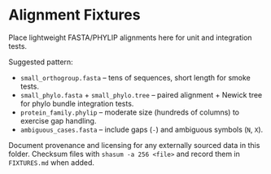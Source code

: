 # Alignment Fixtures

Place lightweight FASTA/PHYLIP alignments here for unit and integration tests.

Suggested pattern:
- `small_orthogroup.fasta` – tens of sequences, short length for smoke tests.
- `small_phylo.fasta` + `small_phylo.tree` – paired alignment + Newick tree for phylo bundle integration tests.
- `protein_family.phylip` – moderate size (hundreds of columns) to exercise gap handling.
- `ambiguous_cases.fasta` – include gaps (`-`) and ambiguous symbols (`N`, `X`).

Document provenance and licensing for any externally sourced data in this folder.
Checksum files with `shasum -a 256 <file>` and record them in `FIXTURES.md` when added.
